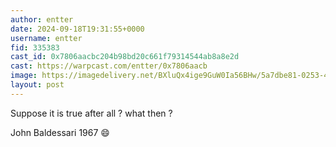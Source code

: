 ```yaml
---
author: entter
date: 2024-09-18T19:31:55+0000
username: entter
fid: 335383
cast_id: 0x7806aacbc204b98bd20c661f79314544ab8a8e2d
cast: https://warpcast.com/entter/0x7806aacb
image: https://imagedelivery.net/BXluQx4ige9GuW0Ia56BHw/5a7dbe81-0253-4750-90f4-0f016802af00/original
layout: post
---
```

Suppose it is true after all ? what then ?   
  
John Baldessari 1967 😄  

<img src='https://imagedelivery.net/BXluQx4ige9GuW0Ia56BHw/5a7dbe81-0253-4750-90f4-0f016802af00/original' alt='' referrerpolicy='no-referrer'/>